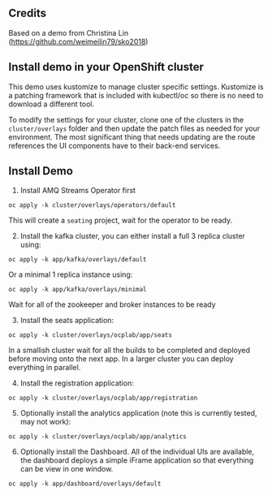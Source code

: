 ## Credits

Based on a demo from Christina Lin (https://github.com/weimeilin79/sko2018)

## Install demo in your OpenShift cluster

This demo uses kustomize to manage cluster specific settings. Kustomize is a patching framework that is included with kubectl/oc so there
is no need to download a different tool.

To modify the settings for your cluster, clone one of the clusters in the ```cluster/overlays``` folder and then update the patch
files as needed for your environment. The most significant thing that needs updating are the route references the UI components
have to their back-end services.

## Install Demo

1. Install AMQ Streams Operator first

```oc apply -k cluster/overlays/operators/default```

This will create a ```seating``` project, wait for the operator to be ready.

2. Install the kafka cluster, you can either install a full 3 replica cluster using:

```oc apply -k app/kafka/overlays/default```

Or a minimal 1 replica instance using:

```oc apply -k app/kafka/overlays/minimal```

Wait for all of the zookeeper and broker instances to be ready

3. Install the seats application:

```oc apply -k cluster/overlays/ocplab/app/seats```

In a smallish cluster wait for all the builds to be completed and deployed before moving onto the next app. In a larger cluster
you can deploy everything in parallel.

4. Install the registration application:

```oc apply -k cluster/overlays/ocplab/app/registration```

5. Optionally install the analytics application (note this is currently tested, may not work):

```oc apply -k cluster/overlays/ocplab/app/analytics```

6. Optionally install the Dashboard. All of the individual UIs are available, the dashboard deploys a simple iFrame application so that everything can be view in one window.

```oc apply -k app/dashboard/overlays/default```
